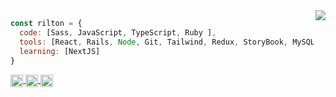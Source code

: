 
<img align='right' src="https://github-readme-stats.vercel.app/api/top-langs/?username=riltonbispo&layout=compact&hide_border=true&title_color=FFC233&text_color=ebcfb2&bg_color=0d1117" />

```javascript
const rilton = {
  code: [Sass, JavaScript, TypeScript, Ruby ],
  tools: [React, Rails, Node, Git, Tailwind, Redux, StoryBook, MySQL],
  learning: [NextJS]
}
```

<p align="left">
  <a href="https://www.linkedin.com/in/riltonbispo" target="blank">
    <img align="center" height="20" src="https://img.shields.io/badge/LinkedIn-0077B5?style=for-the-badge&logo=linkedin&logoColor=white"/>
  </a>
 
  <a href="https://riltonbispo.vercel.app/" target="blank">
    <img align="center" height="20" src="https://img.shields.io/badge/Portfolio-ffc233?style=for-the-badge"/>
 </a>
 
  <a href="https://dev.to/riltonbispo" target="blank">
    <img align="center" height="20" src="https://img.shields.io/badge/dev.to-0A0A0A?style=for-the-badge&logo=devdotto&logoColor=white"/>
 </a>
</p>



